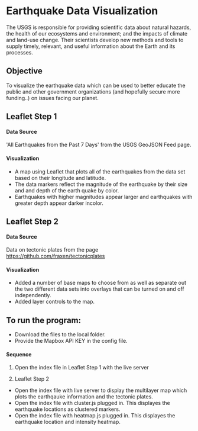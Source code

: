 # Earthquake Data Visualization

The USGS is responsible for providing scientific data about natural hazards, the health of our ecosystems and environment; and the impacts of climate and land-use change. Their scientists develop new methods and tools to supply timely, relevant, and useful information about the Earth and its processes.

## Objective
To visualize the earthquake data which can be used to better educate the public and other government organizations (and hopefully secure more funding..) on issues facing our planet.

## Leaflet Step 1
#### Data Source
'All Earthquakes from the Past 7 Days' from the USGS GeoJSON Feed page.

#### Visualization 
- A map using Leaflet that plots all of the earthquakes from the data set based on their longitude and latitude. 
- The data markers reflect the magnitude of the earthquake by their size and and depth of the earth quake by color. 
- Earthquakes with higher magnitudes appear larger and earthquakes with greater depth appear darker incolor.

## Leaflet Step 2
#### Data Source
Data on tectonic plates from the page https://github.com/fraxen/tectonicplates

#### Visualization 
- Added a number of base maps to choose from as well as separate out the two different data sets into overlays that can be turned on and off independently.
- Added layer controls to the map.


## To run the program:
- Download the files to the local folder.
- Provide the Mapbox API KEY in the config file.

#### Sequence
1.  Open the index file in Leaflet Step 1 with the live server

2.  Leaflet Step 2
    
- Open the index file with live server to display the multilayer map which plots the earthqauke information and the tectonic plates.
- Open the index file with cluster.js plugged in. This displayes the earthquake locations as clustered markers.
- Open the index file with heatmap.js plugged in. This displayes the earthquake location and intensity heatmap.

